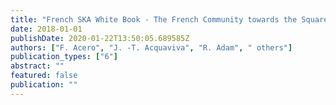 ```yaml
---
title: "French SKA White Book - The French Community towards the Square Kilometre Array"
date: 2018-01-01
publishDate: 2020-01-22T13:50:05.689585Z
authors: ["F. Acero", "J. -T. Acquaviva", "R. Adam", " others"]
publication_types: ["6"]
abstract: ""
featured: false
publication: ""
---
```


